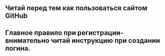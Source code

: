 ## Читай перед тем как пользоваться сайтом GitHub

## Главное правило при регистрации- внимательно читай инструкцию при создании логина. 
